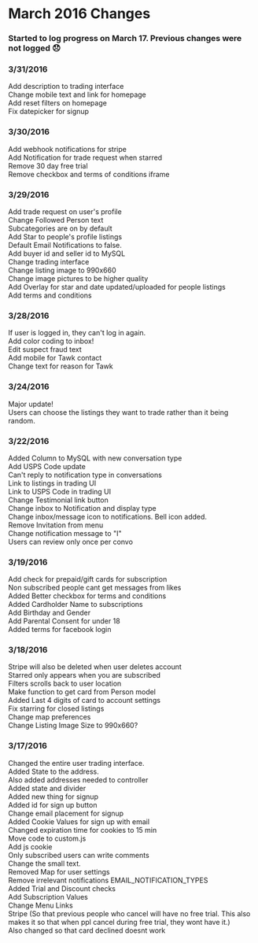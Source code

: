 # March 2016 Changes
### Started to log progress on March 17. Previous changes were not logged :disappointed:

### 3/31/2016
  Add description to trading interface  
  Change mobile text and link for homepage  
  Add reset filters on homepage  
  Fix datepicker for signup  

### 3/30/2016
  Add webhook notifications for stripe  
  Add Notification for trade request when starred  
  Remove 30 day free trial  
  Remove checkbox and terms of conditions iframe  

### 3/29/2016
  Add trade request on user's profile  
  Change Followed Person text  
  Subcategories are on by default  
  Add Star to people's profile listings  
  Default Email Notifications to false.  
  Add buyer id and seller id to MySQL  
  Change trading interface  
  Change listing image to 990x660  
  Change image pictures to be higher quality  
  Add Overlay for star and date updated/uploaded for people listings  
  Add terms and conditions  

### 3/28/2016
  If user is logged in, they can't log in again.  
  Add color coding to inbox!  
  Edit suspect fraud text  
  Add mobile for Tawk contact  
  Change text for reason for Tawk  

### 3/24/2016
  Major update!  
  Users can choose the listings they want to trade rather than it being random.  

### 3/22/2016
  Added Column to MySQL with new conversation type  
  Add USPS Code update  
  Can't reply to notification type in conversations  
  Link to listings in trading UI  
  Link to USPS Code in trading UI  
  Change Testimonial link button  
  Change inbox to Notification and display type  
  Change inbox/message icon to notifications. Bell icon added.  
  Remove Invitation from menu  
  Change notification message to "I"  
  Users can review only once per convo  

### 3/19/2016
  Add check for prepaid/gift cards for subscription  
  Non subscribed people cant get messages from likes  
  Added Better checkbox for terms and conditions  
  Added Cardholder Name to subscriptions  
  Add Birthday and Gender  
  Add Parental Consent for under 18  
  Added terms for facebook login  

### 3/18/2016
  Stripe will also be deleted when user deletes account  
  Starred only appears when you are subscribed  
  Filters scrolls back to user location  
  Make function to get card from Person model  
  Added Last 4 digits of card to account settings  
  Fix starring for closed listings  
  Change map preferences  
  Change Listing Image Size to 990x660?  

### 3/17/2016
  Changed the entire user trading interface.  
  Added State to the address.  
  Also added addresses needed to controller  
  Added state and divider  
  Added new thing for signup  
  Added id for sign up button  
  Change email placement for signup  
  Added Cookie Values for sign up with email  
  Changed expiration time for cookies to 15 min  
  Move code to custom.js  
  Add js cookie  
  Only subscribed users can write comments  
  Change the small text.  
  Removed Map for user settings  
  Remove irrelevant notifications EMAIL_NOTIFICATION_TYPES  
  Added Trial and Discount checks  
  Add Subscription Values  
  Change Menu Links  
  Stripe (So that previous people who cancel will have no free trial. This also makes it so that when ppl cancel during free trial, they wont have it.)  
  Also changed so that card declined doesnt work  

